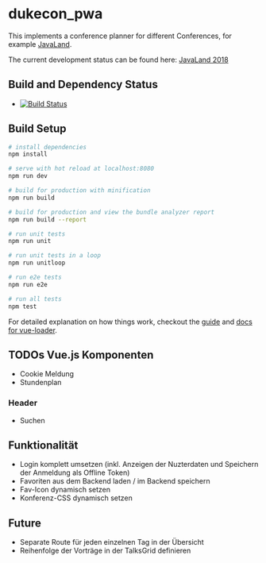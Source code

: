 # dukecon_pwa

This implements a conference planner for different Conferences, for example [JavaLand](http://javaland.eu).

The current development status can be found here: [JavaLand 2018](https://latest.dukecon.org/pwa/javaland/2018/)

## Build and Dependency Status

* [![Build Status](https://travis-ci.org/dukecon/dukecon_pwa.svg?branch=develop)](https://travis-ci.org/dukecon/dukecon_pwa)

## Build Setup

``` bash
# install dependencies
npm install

# serve with hot reload at localhost:8080
npm run dev

# build for production with minification
npm run build

# build for production and view the bundle analyzer report
npm run build --report

# run unit tests
npm run unit

# run unit tests in a loop
npm run unitloop

# run e2e tests
npm run e2e

# run all tests
npm test
```

For detailed explanation on how things work, checkout the [guide](http://vuejs-templates.github.io/webpack/) and [docs for vue-loader](http://vuejs.github.io/vue-loader).

## TODOs Vue.js Komponenten

* Cookie Meldung
* Stundenplan

### Header

* Suchen

## Funktionalität

* Login komplett umsetzen (inkl. Anzeigen der Nuzterdaten und Speichern der Anmeldung als Offline Token)
* Favoriten aus dem Backend laden / im Backend speichern
* Fav-Icon dynamisch setzen
* Konferenz-CSS dynamisch setzen

## Future

* Separate Route für jeden einzelnen Tag in der Übersicht
* Reihenfolge der Vorträge in der TalksGrid definieren

